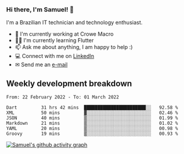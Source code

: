 ### Hi there, I'm Samuel! 👋

I'm a Brazilian IT technician and technology enthusiast.

- 🏢 I'm currently working at Crowe Macro
- 👨‍💻 I'm currently learning Flutter
- 📫 Ask me about anything, I am happy to help :)
- 💻 Connect with me on [LinkedIn](https://www.linkedin.com/in/samuel-s-marques/)
- ✉ Send me an [e-mail](mailto:samuel.s.marques@protonmail.com)

## Weekly development breakdown
<!--START_SECTION:waka-->

```text
From: 22 February 2022 - To: 01 March 2022

Dart         31 hrs 42 mins  ███████████████████████░░   92.58 %
XML          50 mins         ▓░░░░░░░░░░░░░░░░░░░░░░░░   02.46 %
JSON         40 mins         ▒░░░░░░░░░░░░░░░░░░░░░░░░   01.99 %
Markdown     21 mins         ▒░░░░░░░░░░░░░░░░░░░░░░░░   01.02 %
YAML         20 mins         ▒░░░░░░░░░░░░░░░░░░░░░░░░   00.98 %
Groovy       19 mins         ▒░░░░░░░░░░░░░░░░░░░░░░░░   00.93 %
```

<!--END_SECTION:waka-->

[![Samuel's github activity graph](https://activity-graph.herokuapp.com/graph?username=samuel-s-marques&theme=react-dark)](https://github.com/samuel-s-marques)
